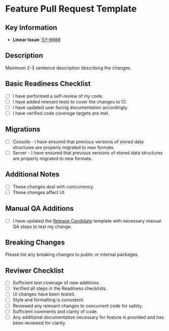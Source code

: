 # Feature Pull Request Template

## Key Information

- **Linear Issue**: [SY-####]()

## Description

Maximum 2-3 sentence description describing the changes.

## Basic Readiness Checklist

- [ ] I have performed a self-review of my code.
- [ ] I have added relevant tests to cover the changes to CI.
- [ ] I have updated user facing documentation accordingly.
- [ ] I have verified code coverage targets are met.

## Migrations

- [ ] Console - I have ensured that previous versions of stored data structures are 
properly migrated to new formats.
- [ ] Server - I have ensured that previous versions of stored data structures are 
properly migrated to new formats.

##  Additional Notes
- [ ] These changes deal with concurrency.
- [ ] These changes affect UI.

## Manual QA Additions

- [ ] I have updated the [Release Candidate](/.github/PULL_REQUEST_TEMPLATE/rc.md) template
with necessary manual QA steps to test my change.

## Breaking Changes

Please list any breaking changes to public or internal packages.

## Reviwer Checklist
- [ ] Sufficient test coverage of new additions.
- [ ] Verified all steps in the Readiness checklists.
- [ ] UI changes have been tested.
- [ ] Style and formatting is consistent.
- [ ] Reviewed any relevant changes to concurrent code for safety. 
- [ ] Sufficient comments and clarity of code.
- [ ] Any additional documentation necessary for feature is provided and has been reviewed for clarity.